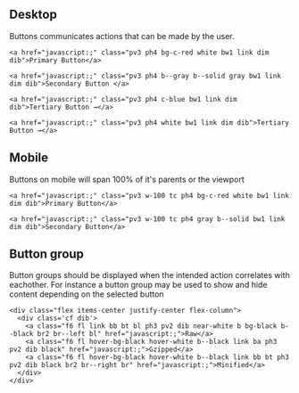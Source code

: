 ## Desktop
Buttons communicates actions that can be made by the user.
```html|
<a href="javascript:;" class="pv3 ph4 bg-c-red white bw1 link dim dib">Primary Button</a>
```

```html|
<a href="javascript:;" class="pv3 ph4 b--gray b--solid gray bw1 link dim dib">Secondary Button </a>
```

```html|
<a href="javascript:;" class="pv3 ph4 c-blue bw1 link dim dib">Tertiary Button →</a>
```

```html|dark
<a href="javascript:;" class="pv3 ph4 white bw1 link dim dib">Tertiary Button →</a>
```

## Mobile
Buttons on mobile will span 100% of it's parents or the viewport
```html|span-3
<a href="javascript:;" class="pv3 w-100 tc ph4 bg-c-red white bw1 link dim dib">Primary Button</a>
```
```html|span-3
<a href="javascript:;" class="pv3 w-100 tc ph4 gray b--solid bw1 link dim dib">Secondary Button</a>
```

## Button group
Button groups should be displayed when the intended action correlates with eachother. For instance a button group may be used to show and hide content depending on the selected button
```html|
<div class="flex items-center justify-center flex-column">
  <div class='cf dib'>
    <a class="f6 fl link bb bt bl ph3 pv2 dib near-white b bg-black b--black br2 br--left bl" href="javascript:;">Raw</a>
    <a class="f6 fl hover-bg-black hover-white b--black link ba ph3 pv2 dib black" href="javascript:;">Gzipped</a>
    <a class="f6 fl hover-bg-black hover-white b--black link bb bt ph3 pv2 dib black br2 br--right br" href="javascript:;">Minified</a>
  </div>
</div>
```
